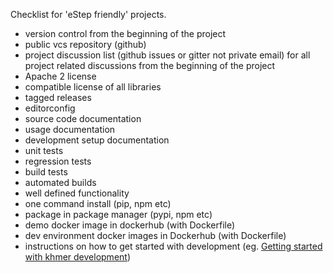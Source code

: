 Checklist for 'eStep friendly' projects.
- version control from the beginning of the project
- public vcs repository (github)
- project discussion list (github issues or gitter not private email) for all project related discussions from the beginning of the project
- Apache 2 license
- compatible license of all libraries
- tagged releases
- editorconfig
- source code documentation
- usage documentation
- development setup documentation
- unit tests
- regression tests
- build tests
- automated builds
- well defined functionality
- one command install (pip, npm etc)
- package in package manager (pypi, npm etc)
- demo docker image in dockerhub (with Dockerfile)
- dev environment docker images in Dockerhub (with Dockerfile)
- instructions on how to get started with development (eg. [Getting started with khmer development](http://khmer.readthedocs.org/en/latest/dev/getting-started.html))
